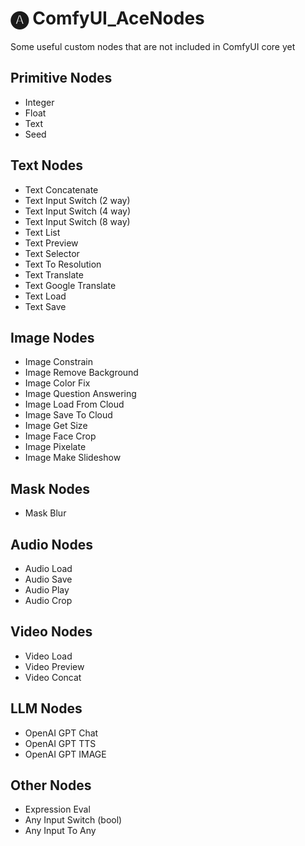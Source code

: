 # 🅐 ComfyUI_AceNodes
Some useful custom nodes that are not included in ComfyUI core yet

## Primitive Nodes
- Integer
- Float
- Text
- Seed

## Text Nodes
- Text Concatenate
- Text Input Switch (2 way)
- Text Input Switch (4 way)
- Text Input Switch (8 way)
- Text List
- Text Preview
- Text Selector
- Text To Resolution
- Text Translate
- Text Google Translate
- Text Load
- Text Save

## Image Nodes
- Image Constrain
- Image Remove Background
- Image Color Fix
- Image Question Answering
- Image Load From Cloud
- Image Save To Cloud
- Image Get Size
- Image Face Crop
- Image Pixelate
- Image Make Slideshow

## Mask Nodes
- Mask Blur

## Audio Nodes
- Audio Load
- Audio Save
- Audio Play
- Audio Crop

## Video Nodes
- Video Load
- Video Preview
- Video Concat

## LLM Nodes
- OpenAI GPT Chat
- OpenAI GPT TTS
- OpenAI GPT IMAGE

## Other Nodes
- Expression Eval
- Any Input Switch (bool)
- Any Input To Any
